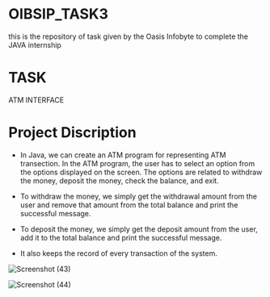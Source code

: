 # OIBSIP_TASK3
this is the repository of task given by the Oasis Infobyte to complete the JAVA internship

# TASK #
ATM INTERFACE

# Project Discription
* In Java, we can create an ATM program for representing ATM transection. In the ATM program, the user has to select an option from the options displayed on the screen. The options are related to withdraw the money, deposit the money, check the balance, and exit.

* To withdraw the money, we simply get the withdrawal amount from the user and remove that amount from the total balance and print the successful message.

* To deposit the money, we simply get the deposit amount from the user, add it to the total balance and print the successful message.
* It also keeps the record of every transaction of the system.

  


  
![Screenshot (43)](https://github.com/NoorainAhmad/OIBSIP_TASK3/assets/132768174/68f94e77-ca71-4efe-a995-9c4a67dda22c)


![Screenshot (44)](https://github.com/NoorainAhmad/OIBSIP_TASK3/assets/132768174/62b311bf-80f8-405b-8d65-552f2fce028b)
